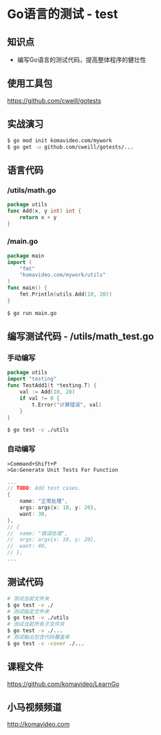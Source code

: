 Go语言的测试 - test
==================

## 知识点

* 编写Go语言的测试代码，提高整体程序的健壮性

## 使用工具包

https://github.com/cweill/gotests

## 实战演习

```bash
$ go mod init komavideo.com/mywork
$ go get -u github.com/cweill/gotests/...
```

## 语言代码

### /utils/math.go

```go
package utils
func Add(x, y int) int {
	return x + y
}
```

### /main.go

```go
package main
import (
	"fmt"
	"komavideo.com/mywork/utils"
)
func main() {
	fmt.Println(utils.Add(10, 20))
}
```

```bash
$ go run main.go
```

## 编写测试代码 - /utils/math_test.go

### 手动编写

```go
package utils
import "testing"
func TestAdd1(t *testing.T) {
	val := Add(10, 20)
	if val != 0 {
		t.Error("计算错误", val)
	}
}
```

```bash
$ go test -v ./utils
```

### 自动编写

```
>Command+Shift+P
>Go:Generate Unit Tests For Function
```

```go
...
// TODO: Add test cases.
{
	name: "正常处理",
	args: args{x: 10, y: 20},
	want: 30,
},
// {
// 	name: "错误处理",
// 	args: args{x: 10, y: 20},
// 	want: 40,
// },
...
```
## 测试代码

```bash
# 测试当前文件夹
$ go test -v ./
# 测试指定文件夹
$ go test -v ./utils
# 测试当前所有子文件夹
$ go test -v ./...
# 测试输出包含代码覆盖率
$ go test -v -cover ./...
```

## 课程文件

https://github.com/komavideo/LearnGo

## 小马视频频道

http://komavideo.com